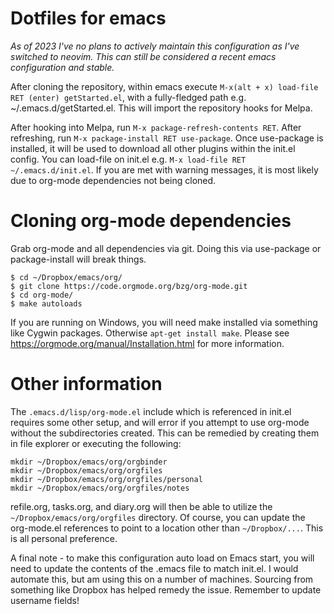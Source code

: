 # Dotfiles for emacs
*As of 2023 I've no plans to actively maintain this configuration as I've switched to neovim. This can still be considered a recent emacs configuration and stable.*

After cloning the repository, within emacs execute `M-x(alt + x) load-file RET (enter) getStarted.el`, with a fully-fledged path e.g. ~/.emacs.d/getStarted.el. This will import the repository hooks for Melpa.

After hooking into Melpa, run `M-x package-refresh-contents RET`. After refreshing, run `M-x package-install RET use-package`. Once use-package is installed, it will be used to download all other plugins within the init.el config. You can load-file on init.el e.g. `M-x load-file RET ~/.emacs.d/init.el`. If you are met with warning messages, it is most likely due to org-mode dependencies not being cloned.

# Cloning org-mode dependencies
Grab org-mode and all dependencies via git. Doing this via use-package or package-install will break things.
```
$ cd ~/Dropbox/emacs/org/
$ git clone https://code.orgmode.org/bzg/org-mode.git
$ cd org-mode/
$ make autoloads
```

If you are running on Windows, you will need make installed via something like Cygwin packages. Otherwise `apt-get install make`. Please see https://orgmode.org/manual/Installation.html for more information.

# Other information
The `.emacs.d/lisp/org-mode.el` include which is referenced in init.el requires some other setup, and will error if you attempt to use org-mode without the subdirectories created. This can be remedied by creating them in file explorer or executing the following:
```
mkdir ~/Dropbox/emacs/org/orgbinder
mkdir ~/Dropbox/emacs/org/orgfiles
mkdir ~/Dropbox/emacs/org/orgfiles/personal
mkdir ~/Dropbox/emacs/org/orgfiles/notes
```

refile.org, tasks.org, and diary.org will then be able to utilize the `~/Dropbox/emacs/org/orgfiles` directory. Of course, you can update the org-mode.el references to point to a location other than `~/Dropbox/...`. This is all personal preference.

A final note - to make this configuration auto load on Emacs start, you will need to update the contents of the .emacs file to match init.el. I would automate this, but am using this on a number of machines. Sourcing from something like Dropbox has helped remedy the issue. Remember to update username fields!
